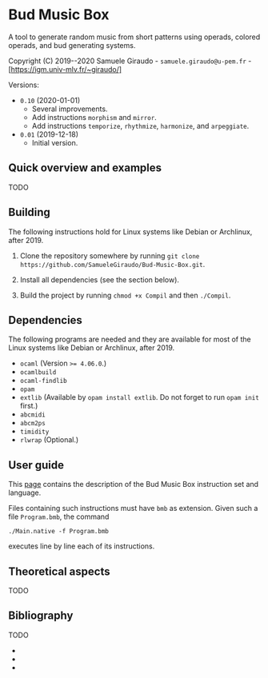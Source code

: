# Bud Music Box
A tool to generate random music from short patterns using operads, colored operads, and bud
generating systems.

Copyright (C) 2019--2020 Samuele Giraudo - `samuele.giraudo@u-pem.fr` -
[https://igm.univ-mlv.fr/~giraudo/]

Versions:
+ `0.10` (2020-01-01)
    + Several improvements.
    + Add instructions `morphism` and `mirror`.
    + Add instructions `temporize`, `rhythmize`, `harmonize`, and `arpeggiate`.
+ `0.01` (2019-12-18)
    + Initial version.


## Quick overview and examples

TODO


## Building
The following instructions hold for Linux systems like Debian or Archlinux, after 2019.

1. Clone the repository somewhere by running
`git clone https://github.com/SamueleGiraudo/Bud-Music-Box.git`.

2. Install all dependencies (see the section below).

3. Build the project by running `chmod +x Compil` and then `./Compil`.


## Dependencies
The following programs are needed and they are available for most of the Linux systems like
Debian or Archlinux, after 2019.

+ `ocaml` (Version `>= 4.06.0`.)
+ `ocamlbuild`
+ `ocaml-findlib`
+ `opam`
+ `extlib` (Available by `opam install extlib`. Do not forget to run `opam init` first.)
+ `abcmidi`
+ `abcm2ps`
+ `timidity`
+ `rlwrap` (Optional.)


## User guide
This [page](Help.md) contains the description of the Bud Music Box instruction set and
language.

Files containing such instructions must have `bmb` as extension. Given such a file
`Program.bmb`, the command

`./Main.native -f Program.bmb`

executes line by line each of its instructions.


## Theoretical aspects

TODO


## Bibliography

TODO

+
+
+

